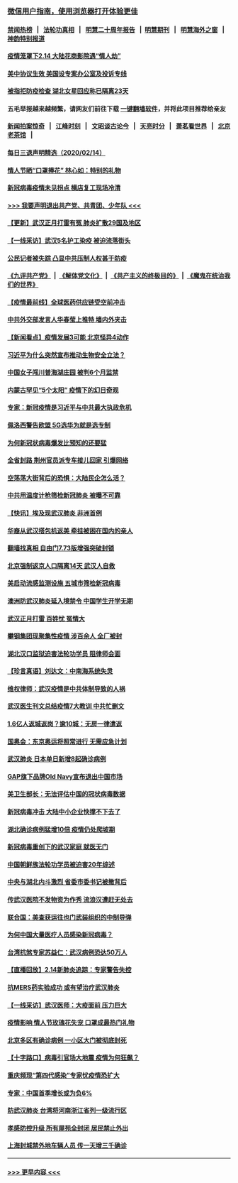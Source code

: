 ### [微信用户指南，使用浏览器打开体验更佳](https://github.com/gfw-breaker/banned-news1/blob/master/indexes/wechat-guide.md?t=0)
#### [禁闻热榜](热点新闻.md?t=0)  &nbsp;&nbsp;|&nbsp;&nbsp; [法轮功真相](https://github.com/gfw-breaker/truth/blob/master/README.md?t=0) &nbsp;&nbsp;|&nbsp;&nbsp; [明慧二十周年报告](https://github.com/gfw-breaker/mh-reports/blob/master/README.md?t=0) &nbsp;&nbsp;|&nbsp;&nbsp;[明慧期刊](https://github.com/gfw-breaker/mh-qikan) &nbsp;&nbsp;|&nbsp;&nbsp; [明慧海外之窗](https://github.com/gfw-breaker/mh-news/blob/master/README.md?t=0) &nbsp;&nbsp;|&nbsp;&nbsp; [神韵特别报道](https://github.com/gfw-breaker/mh-news/blob/master/shenyun.md?t=0)
#### [疫情笼罩下2.14 大陆花商影院遇“情人劫”](../pages/nsc413/n11870004.md?t=02151144) 
#### [美中协议生效 美国设专案办公室及投诉专线](../pages/nsc413/n11870266.md?t=02151144) 
#### [被指拒防疫检查 湖北女星回应称已隔离23天](../pages/nsc413/n11869687.md?t=02151144) 
#### 五毛举报越来越频繁，请网友们前往下载 [一键翻墙软件](https://github.com/gfw-breaker/ssr-accounts)，并将此项目推荐给亲友
#### [新闻拍案惊奇](https://github.com/gfw-breaker/banned-news1/blob/master/pages/link4.md) &nbsp;&nbsp;|&nbsp;&nbsp; [江峰时刻](https://github.com/gfw-breaker/banned-news1/blob/master/pages/link4.md) &nbsp;&nbsp;|&nbsp;&nbsp; [文昭谈古论今](https://github.com/gfw-breaker/banned-news1/blob/master/pages/link4.md) &nbsp;&nbsp;|&nbsp;&nbsp; [天亮时分](https://github.com/gfw-breaker/banned-news1/blob/master/pages/link4.md) &nbsp;&nbsp;|&nbsp;&nbsp; [萧茗看世界](https://github.com/gfw-breaker/banned-news1/blob/master/pages/link4.md) &nbsp;&nbsp;|&nbsp;&nbsp; [北京老茶馆](https://github.com/gfw-breaker/banned-news1/blob/master/pages/link4.md) &nbsp;&nbsp;|&nbsp;&nbsp; 
#### [每日三退声明精选（2020/02/14）](../pages/nsc413/n11870265.md?t=02151144) 
#### [情人节晒“口罩捧花” 林心如：特别的礼物](../pages/nsc413/n11869969.md?t=02151144) 
#### [新冠病毒疫情未见拐点 横店复工现场冷清](../pages/nsc413/n11869406.md?t=02151144) 
#### [>>> 我要声明退出共产党、共青团、少年队 <<<](https://github.com/begood0513/goodnews/blob/master/quit/letter.md) 
#### [【更新】武汉正月打雷有冤 肺炎扩散29国及地区](../pages/nsc413/n11801312.md?t=02151144) 
#### [【一线采访】武汉5名护工染疫 被迫流落街头](../pages/nsc413/n11870054.md?t=02151144) 
#### [公民记者被失踪 凸显中共压制人权甚于防疫](../pages/nsc413/n11870042.md?t=02151144) 
#### [《九评共产党》](https://github.com/begood0513/9ping.md/blob/master/README.md) &nbsp;|&nbsp; [《解体党文化》](../../../../jtdwh.md/blob/master/README.md)  &nbsp;|&nbsp; [《共产主义的终极目的》](../../../../gczydzjmd.md/blob/master/README.md) &nbsp;|&nbsp; [《魔鬼在统治我们的世界》](../../../../mgztzwmdsj.md/blob/master/README.md) 
#### [【疫情最前线】全球医药供应链受空前冲击](../pages/nsc413/n11869614.md?t=02151144) 
#### [中共外交部发言人华春莹上推特 墙内外夹击](../pages/nsc413/n11869970.md?t=02151144) 
#### [【新闻看点】疫情发展3可能 北京怪异4动作](../pages/nsc413/n11869486.md?t=02151144) 
#### [习近平为什么突然宣布推动生物安全立法？](../pages/nsc413/n11869908.md?t=02151144) 
#### [中国女子闯川普海湖庄园 被判6个月监禁](../pages/nsc413/n11869919.md?t=02151144) 
#### [内蒙古罕见“5个太阳” 疫情下的幻日奇观](../pages/nsc413/n11869778.md?t=02151144) 
#### [专家：新冠疫情是习近平与中共最大执政危机](../pages/nsc413/n11869838.md?t=02151144) 
#### [佩洛西警告欧盟 5G选华为就是选专制](../pages/nsc413/n11869898.md?t=02151144) 
#### [为何新冠状病毒爆发比预知的还要猛](../pages/nsc413/n11869828.md?t=02151144) 
#### [全省封路 荆州官员派专车接儿回家 引爆网络](../pages/nsc413/n11869853.md?t=02151144) 
#### [空荡荡大街背后的恐惧：大陆民企怎么活？](../pages/nsc413/n11869676.md?t=02151144) 
#### [中共用温度计枪筛检新冠肺炎 被曝不可靠](../pages/nsc413/n11869707.md?t=02151144) 
#### [【快讯】埃及现武汉肺炎 非洲首例](../pages/nsc413/n11869766.md?t=02151144) 
#### [华裔从武汉搭包机返美 牵挂被困在国内的亲人](../pages/nsc413/n11869711.md?t=02151144) 
#### [翻墙找真相 自由门7.73版增强突破封锁](../pages/nsc413/n11869569.md?t=02151144) 
#### [北京强制返京人口隔离14天 武汉人自救](../pages/nsc413/n11869537.md?t=02151144) 
#### [美启动流感监测设施 五城市筛检新冠病毒](../pages/nsc413/n11869689.md?t=02151144) 
#### [澳洲防武汉肺炎延入境禁令 中国学生开学无期](../pages/nsc413/n11869546.md?t=02151144) 
#### [武汉正月打雷 百姓忧 冤情大](../pages/nsc413/n11869531.md?t=02151144) 
#### [攀钢集团现聚集性疫情 涉百余人 全厂被封](../pages/nsc413/n11869126.md?t=02151144) 
#### [湖北汉口监狱迫害法轮功学员 阻律师会面](../pages/nsc413/n11866766.md?t=02151144) 
#### [【珍言真语】刘达文：中南海系统失灵](../pages/nsc413/n11869465.md?t=02151144) 
#### [维权律师：武汉疫情是中共体制导致的人祸](../pages/nsc413/n11869205.md?t=02151144) 
#### [武汉医生刊文总结疫情7大教训 中共忙删文](../pages/nsc413/n11869244.md?t=02151144) 
#### [1.6亿人返城返岗？逾10城：无房一律遣返](../pages/nsc413/n11869360.md?t=02151144) 
#### [国奥会：东京奥运将照常进行 无需应急计划](../pages/nsc413/n11869422.md?t=02151144) 
#### [武汉肺炎 日本单日新增8起确诊病例](../pages/nsc413/n11869272.md?t=02151144) 
#### [GAP旗下品牌Old Navy宣布退出中国市场](../pages/nsc413/n11869319.md?t=02151144) 
#### [美卫生部长：无法评估中国的冠状病毒数据](../pages/nsc413/n11869301.md?t=02151144) 
#### [新冠病毒冲击 大陆中小企业快撑不下去了](../pages/nsc413/n11869259.md?t=02151144) 
#### [湖北确诊病例猛增10倍 疫情仍处爬坡期](../pages/nsc413/n11869173.md?t=02151144) 
#### [新冠病毒重创下的武汉家庭 就医无门](../pages/nsc413/n11869180.md?t=02151144) 
#### [中国朝鲜族法轮功学员被迫害20年综述](../pages/nsc413/n11846618.md?t=02151144) 
#### [中央与湖北内斗激烈 省委市委书记被撤背后](../pages/nsc413/n11868325.md?t=02151144) 
#### [传武汉医院不发物资为作秀 流浪汉遭赶无处去](../pages/nsc413/n11868856.md?t=02151144) 
#### [联合国：美查获运往也门武装组织的中制导弹](../pages/nsc413/n11868677.md?t=02151144) 
#### [为何中国大量医疗人员感染新冠病毒？](../pages/nsc413/n11869001.md?t=02151144) 
#### [台湾抗煞专家苏益仁：武汉病例恐达50万人](../pages/nsc413/n11869027.md?t=02151144) 
#### [【直播回放】2.14新肺炎追踪：专家警告失控](../pages/nsc413/n11868930.md?t=02151144) 
#### [抗MERS药实验成功 或有望治疗武汉肺炎](../pages/nsc413/n11868912.md?t=02151144) 
#### [【一线采访】武汉医师：大疫面前 压力巨大](../pages/nsc413/n11868829.md?t=02151144) 
#### [疫情影响 情人节玫瑰花失宠 口罩成最热门礼物](../pages/nsc413/n11868711.md?t=02151144) 
#### [北京多区有确诊病例 一小区大门被彻底封死](../pages/nsc413/n11868846.md?t=02151144) 
#### [【十字路口】病毒引官场大地震 疫情为何狂飙？](../pages/nsc413/n11867660.md?t=02151144) 
#### [重庆频现“第四代感染”专家忧疫情恐扩大](../pages/nsc413/n11868724.md?t=02151144) 
#### [专家：中国首季增长或为负6%](../pages/nsc413/n11868582.md?t=02151144) 
#### [防武汉肺炎 台湾将河南浙江省列一级流行区](../pages/nsc413/n11868612.md?t=02151144) 
#### [孝感防控升级 所有屋苑全封闭 居民禁止外出](../pages/nsc413/n11868558.md?t=02151144) 
#### [上海封城禁外地车辆人员 传一天增三千确诊](../pages/nsc413/n11868378.md?t=02151144) 

----
#### [ >>> 更早内容 <<< ](../indexes/nsc413-earlier.md)
